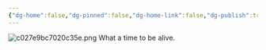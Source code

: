 ```yaml
---
{"dg-home":false,"dg-pinned":false,"dg-home-link":false,"dg-publish":true,"tags":["dgblip"],"disabled rules":["yaml-title","yaml-title-alias","file-name-heading"],"title":"philipp on mastodon @ 2023-03-25","created-date":"2023-03-25T19:49:55","id":110085655476536180,"updated-date":"2025-05-02T08:50:43","dg-path":"blips/110085655476536174.md","permalink":"/blips/110085655476536174/","dgPassFrontmatter":true}
---
```



![c027e9bc7020c35e.png](/img/user/attachments/c027e9bc7020c35e.png)
What a time to be alive.



